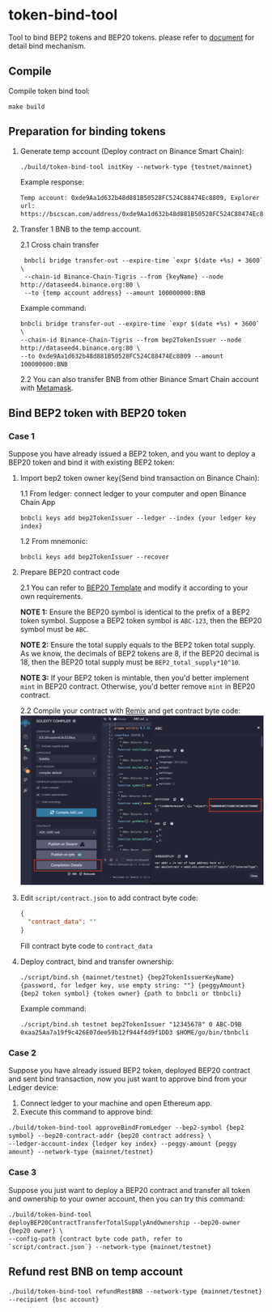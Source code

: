 # token-bind-tool

Tool to bind BEP2 tokens and BEP20 tokens. please refer to [document](https://docs.binance.org/smart-chain/developer/bind-tokens.html) for detail bind mechanism.

## Compile

Compile token bind tool:
```shell script
make build
```

## Preparation for binding tokens

1. Generate temp account (Deploy contract on Binance Smart Chain):
    ```shell script
    ./build/token-bind-tool initKey --network-type {testnet/mainnet}
    ```
    Example response:
    ```text
    Temp account: 0xde9Aa1d632b48d881B50528FC524C88474Ec8809, Explorer url: https://bscscan.com/address/0xde9Aa1d632b48d881B50528FC524C88474Ec8809
    ```
   
2. Transfer 1 BNB to the temp account.
   
   2.1 Cross chain transfer
   ```shell script
    bnbcli bridge transfer-out --expire-time `expr $(date +%s) + 3600` \
    --chain-id Binance-Chain-Tigris --from {keyName} --node http://dataseed4.binance.org:80 \
    --to {temp account address} --amount 100000000:BNB
    ```
   Example command:
   ```shell script
   bnbcli bridge transfer-out --expire-time `expr $(date +%s) + 3600` \
   --chain-id Binance-Chain-Tigris --from bep2TokenIssuer --node http://dataseed4.binance.org:80 \
   --to 0xde9Aa1d632b48d881B50528FC524C88474Ec8809 --amount 100000000:BNB
   ```
   
   2.2 You can also transfer BNB from other Binance Smart Chain account with [Metamask](https://docs.binance.org/smart-chain/wallet/metamask.html).

## Bind BEP2 token with BEP20 token

### Case 1

Suppose you have already issued a BEP2 token, and you want to deploy a BEP20 token and bind it with existing BEP2 token:

1. Import bep2 token owner key(Send bind transaction on Binance Chain):

    1.1 From ledger: connect ledger to your computer and open Binance Chain App
    ```shell script
    bnbcli keys add bep2TokenIssuer --ledger --index {your ledger key index}
    ```
    1.2 From mnemonic:
    ```shell script
    bnbcli keys add bep2TokenIssuer --recover
    ```

2. Prepare BEP20 contract code

    2.1 You can refer to [BEP20 Template](https://github.com/binance-chain/bsc-genesis-contract/blob/master/contracts/bep20_template/BEP20Token.template) and modify it according to your own requirements.
        
    **NOTE 1:** Ensure the BEP20 symbol is identical to the prefix of a BEP2 token symbol. Suppose a BEP2 token symbol is `ABC-123`, then the BEP20 symbol must be `ABC`.
    
    **NOTE 2:** Ensure the total supply equals to the BEP2 token total supply. As we know, the decimals of BEP2 tokens are 8, if the BEP20 decimal is 18, then the BEP20 total supply must be `BEP2_total_supply*10^10`.

    **NOTE 3:** If your BEP2 token is mintable, then you'd better implement `mint` in BEP20 contract. Otherwise, you'd better remove `mint` in BEP20 contract.
   
    2.2 Compile your contract with [Remix](https://remix.ethereum.org) and get contract byte code:
    ![img](pictures/compile.png)
    
3. Edit `script/contract.json` to add contract byte code:

    ```json
    {
      "contract_data": ""
    }
    ```
    Fill contract byte code to `contract_data`

4. Deploy contract, bind and transfer ownership:
    ```shell script
    ./script/bind.sh {mainnet/testnet} {bep2TokenIssuerKeyName} {password, for ledger key, use empty string: ""} {peggyAmount} {bep2 token symbol} {token owner} {path to bnbcli or tbnbcli}
    ```

    Example command:
    ```shell script
    ./script/bind.sh testnet bep2TokenIssuer "12345678" 0 ABC-D9B 0xaa25Aa7a19f9c426E07dee59b12f944f4d9f1DD3 $HOME/go/bin/tbnbcli
    ```

### Case 2

Suppose you have already issued BEP2 token, deployed BEP20 contract and sent bind transaction, now you just want to approve bind from your Ledger device:

1. Connect ledger to your machine and open Ethereum app.
2. Execute this command to approve bind:
```shell script
./build/token-bind-tool approveBindFromLedger --bep2-symbol {bep2 symbol} --bep20-contract-addr {bep20 contract address} \
--ledger-account-index {ledger key index} --peggy-amount {peggy amount} --network-type {mainnet/testnet}
```

### Case 3

Suppose you just want to deploy a BEP20 contract and transfer all token and ownership to your owner account, then you can try this command:
```shell script
./build/token-bind-tool deployBEP20ContractTransferTotalSupplyAndOwnership --bep20-owner {bep20 owner} \
--config-path {contract byte code path, refer to `script/contract.json`} --network-type {mainnet/testnet}
```

## Refund rest BNB on temp account

```shell script
./build/token-bind-tool refundRestBNB --network-type {mainnet/testnet} --recipient {bsc account}
```